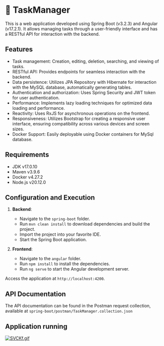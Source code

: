 # :bookmark_tabs: TaskManager

This is a web application developed using Spring Boot (v3.2.3) and Angular (v17.2.1). It allows managing tasks through a user-friendly interface and has a RESTful API for interaction with the backend.

## Features

* Task management: Creation, editing, deletion, searching, and viewing of tasks.
* RESTful API: Provides endpoints for seamless interaction with the backend.
* Data persistence: Utilizes JPA Repository with Hibernate for interaction with the MySQL database, automatically generating tables.
* Authentication and authorization: Uses Spring Security and JWT token for user authentication.
* Performance: Implements lazy loading techniques for optimized data loading and performance.
* Reactivity: Uses RxJS for asynchronous operations on the frontend.
* Responsiveness: Utilizes Bootstrap for creating a responsive user interface, ensuring compatibility across various devices and screen sizes.
* Docker Support: Easily deployable using Docker containers for MySql database.

## Requirements

* JDK v17.0.10
* Maven v3.9.6
* Docker v4.27.2
* Node.js v20.12.0

## Configuration and Execution

1. **Backend**:
   
   * Navigate to the `spring-boot` folder.
   * Run `mvn clean install` to download dependencies and build the project.
   * Import the project into your favorite IDE.
   * Start the Spring Boot application.

2. **Frontend**:
   
   * Navigate to the `angular` folder.
   * Run `npm install` to install the dependencies.
   * Run `ng serve` to start the Angular development server.

Access the application at `http://localhost:4200`.

## API Documentation

The API documentation can be found in the Postman request collection, available at `spring-boot/postman/TaskManager.collection.json` 



## Application running

[![SVCKf.gif](https://s12.gifyu.com/images/SVCKf.gif "login")](https://gifyu.com/image/SVCKf)
